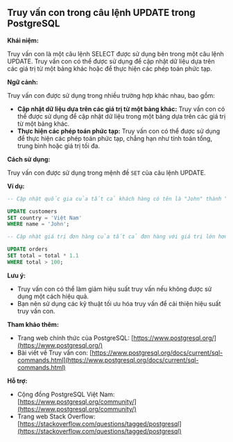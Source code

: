 ## Truy vấn con trong câu lệnh UPDATE trong PostgreSQL

**Khái niệm:**

Truy vấn con là một câu lệnh SELECT được sử dụng bên trong một câu lệnh UPDATE. Truy vấn con có thể được sử dụng để cập nhật dữ liệu dựa trên các giá trị từ một bảng khác hoặc để thực hiện các phép toán phức tạp.

**Ngữ cảnh:**

Truy vấn con được sử dụng trong nhiều trường hợp khác nhau, bao gồm:

- **Cập nhật dữ liệu dựa trên các giá trị từ một bảng khác:** Truy vấn con có thể được sử dụng để cập nhật dữ liệu trong một bảng dựa trên các giá trị từ một bảng khác.
- **Thực hiện các phép toán phức tạp:** Truy vấn con có thể được sử dụng để thực hiện các phép toán phức tạp, chẳng hạn như tính toán tổng, trung bình hoặc giá trị tối đa.

**Cách sử dụng:**

Truy vấn con được sử dụng trong mệnh đề `SET` của câu lệnh UPDATE.

**Ví dụ:**

```sql
-- Cập nhật quốc gia của tất cả khách hàng có tên là "John" thành "Việt Nam"

UPDATE customers
SET country = 'Việt Nam'
WHERE name = 'John';

-- Cập nhật giá trị đơn hàng của tất cả đơn hàng với giá trị lớn hơn 100 bằng cách cộng thêm 10%

UPDATE orders
SET total = total * 1.1
WHERE total > 100;
```

**Lưu ý:**

- Truy vấn con có thể làm giảm hiệu suất truy vấn nếu không được sử dụng một cách hiệu quả.
- Bạn nên sử dụng các kỹ thuật tối ưu hóa truy vấn để cải thiện hiệu suất truy vấn con.

**Tham khảo thêm:**

- Trang web chính thức của PostgreSQL: [https://www.postgresql.org/](https://www.postgresql.org/)
- Bài viết về Truy vấn con: [https://www.postgresql.org/docs/current/sql-commands.html](https://www.postgresql.org/docs/current/sql-commands.html)

**Hỗ trợ:**

- Cộng đồng PostgreSQL Việt Nam: [https://www.postgresql.org/community/](https://www.postgresql.org/community/)
- Trang web Stack Overflow: [https://stackoverflow.com/questions/tagged/postgresql](https://stackoverflow.com/questions/tagged/postgresql)
